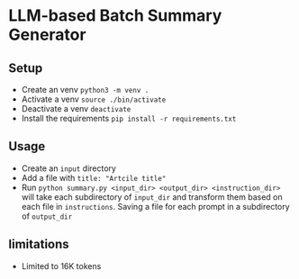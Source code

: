 # LLM-based Batch Summary Generator

## Setup 
- Create an venv `python3 -m venv .`
- Activate a venv `source ./bin/activate`
- Deactivate a venv `deactivate`
- Install the requirements `pip install -r requirements.txt`

## Usage
- Create an `input` directory
- Add a file with `title: "Artcile title"`
- Run `python summary.py <input_dir> <output_dir> <instruction_dir>` will take each subdirectory of `input_dir` and transform them based on each file in `instructions`. Saving a file for each prompt in a subdirectory of `output_dir`

## limitations
- Limited to 16K tokens